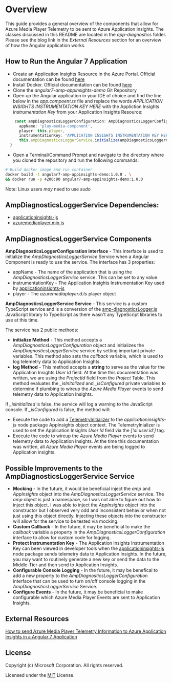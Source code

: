 # Overview

This guide provides a general overview of the components that allow for Azure Media Player Telemetry to be sent to Azure Application Insights.  The classes discussed in this README are located in the *app-diagnostics* folder.  Please see the blog link in the *External Resources* section for an overview of how the Angular application works.

## How to Run the Angular 7 Application
* Create an Application Insights Resource in the Azure Portal.  Official documentation can be found [here](https://docs.microsoft.com/en-us/azure/azure-monitor/app/create-new-resource)
* Install Docker. Official documentation can be found [here](https://docs.docker.com/install/)
* Clone the *angular7-amp-appinsights-demo* Git Repository
* Open up the Angular application in your IDE of choice and find the line below in the *app.compoent.ts* file and replace the words *APPLICATION INSIGHTS INSTRUMENTATION KEY HERE* with the Appliction Insights *Instrumentation Key* from your Application Insights Resource:
```typescript
    const ampDiagnosticsLoggerConfiguration: AmpDiagnosticsLoggerConfiguration =  {
      appName: 'play-media-component',
      player: this.player,
      instrumentationKey: 'APPLICATION INSIGHTS INSTRUMENTATION KEY HERE'};
      this.ampDiagnosticsLoggerService.initialize(ampDiagnosticsLoggerConfiguration);
  }
```
* Open a Terminal/Command Prompt and navigate to the directory where you cloned the repository and run the following commands:
```bash
# Build docker image and run container
docker build -t angular7-amp-appinsights-demo:1.0.0 . \ 
&& docker run -p 4200:80 angular7-amp-appinsights-demo:1.0.0
```

Note: Linux users *may* need to use *sudo*


## AmpDiagnosticsLoggerService Dependencies:
* [applicationinsights-js](https://www.npmjs.com/package/applicationinsights-js)
* [azuremediaplayer.min.js](https://amp.azure.net/libs/amp/latest/azuremediaplayer.min.js)

## AmpDiagnosticsLoggerService Components

**AmpDiagnosticsLoggerConfiguration interface** - This interface is used to initialize the *AmpDiagnosticsLoggerService* Service when a Angular Component is ready to use the service.  The interface has 3 properties:

* appName - The name of the application that is using the *AmpDiagnosticsLoggerService* service.  This can be set to any value.
* instrumentationKey - The Application Insights Instrumentation Key used by [applicationinsights-js](https://www.npmjs.com/package/applicationinsights-js)
* player - The *azuremediaplayer.d.ts* player object


**AmpDiagnosticsLoggerService Service**  - This service is a custom TypeScript service and is a conversion of the [amp-diagnosticsLogger.js](https://github.com/Azure-Samples/media-services-javascript-azure-media-player-diagnostic-logger-plugin/blob/master/amp-diagnosticsLogger.js) JavaScript library to TypeScript as there wasn't any TypeScript libraries to use at this time.


The service has 2 public methods:
* **initialize Method** - This method accepts a *AmpDiagnosticsLoggerConfiguration* object and initializes the *AmpDiagnosticsLoggerService* service by setting important private variables.  This method also sets the *callback* variable, which is used to log telemetry data to Application Insights.
* **log Method** - This method accepts a **string** to serve as the value for the Application Insights *User Id* field.  At the time this documentation was written, we are using the *ProjectId* field from the *Project* Table. This method evaluates the *_isInitalized* and *_isConfigured* private variables to determine if plumbing to wireup the *Azure Media Player* events to send telemetry data to Application Insights.

If *_isInitialized* is false, the service will log a warning to the JavaScript console.  If *_isConfigured* is false,  the method will:
* Execute the code to add a [TelemetryInitializer](https://github.com/Microsoft/ApplicationInsights-JS/blob/master/API-reference.md) to the *applicationinsights-js* node package AppInsights object context.  The TelemetryInializer is used to set the Application Insights *User Id* field via the *['ai.user.id']* tag.
* Execute the code to wireup the *Azure Media Player* events to send telemetry data to Application Insights.  At the time this documentation was written, all *Azure Media Player* events are being logged to Application insights.

## Possible Improvements to the AmpDiagnosticsLoggerService Service
* **Mocking** - In the future, it would be beneficial inject the *amp* and *AppInsights* object into the *AmpDiagnosticsLoggerService* service.  The *amp* object is just a namespace, so I was not able to figure out how to inject this object.  I was able to inject the *AppInsights* object into the constructor but I observed very odd and inconsistent behavior when not just using this object directly.  Injecting these objects into the constructor will allow for the service to be tested via mocking.
* **Custom Callback** - In the future, it may be beneficial to make the *callback* variable a property in the *AmpDiagnosticsLoggerConfiguration* interface to allow for custom code for logging.
* **Protect Instrumentation Key** - The Application Insights Instrumentation Key can been viewed in developer tools when the [applicationinsights-js](https://www.npmjs.com/package/applicationinsights-js) node package sends telemetry data to Application Insights.  In the future, you may want to routinely generate a new key or send the data to the Middle-Tier and then send to Application Insights.
* **Configurable Console Logging** - In the future, it may be benefical to add a new property to the *AmpDiagnosticsLoggerConfiguration* interface that can be used to turn on/off console logging in the *AmpDiagnosticsLoggerService* Service.  
* **Configure Events** - In the future, it may be beneficial to make configurable which Azure Media Player Events are sent to Application Insights.

## External Resources
[How to send Azure Media Player Telemetry Information to Azure Application Insights in a Angular 7 Application](https://blog.michaeldeongreen.com/post/how-to-send-azure-media-player-telemetry-information-to-azure-application-insights-in-a-angular-7-application)

## License

Copyright (c) Microsoft Corporation. All rights reserved.

Licensed under the [MIT](https://github.com/michaeldeongreen/angular7-amp-appinsights-demo/blob/master/LICENSE.txt) License.